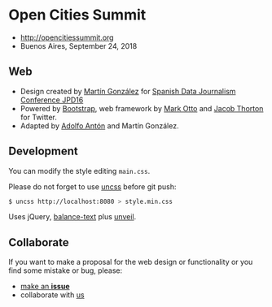 # Open Cities Summit

* http://opencitiessummit.org
* Buenos Aires, September 24, 2018

## Web
- Design created by [Martín González](https://twitter.com/martgnz) for
[Spanish Data Journalism Conference JPD16](http://jpd16.okfn.es)
- Powered by [Bootstrap](http://getbootstrap.com/), web framework by
[Mark Otto](https://twitter.com/mdo) and
[Jacob Thorton](https://twitter.com/fat) for Twitter.
- Adapted by [Adolfo Antón](https://twitter.com/adolflow) and Martín González.

## Development

You can modify the style editing `main.css`.

Please do not forget to use [uncss](https://github.com/giakki/uncss) before git push:

```bash
$ uncss http://localhost:8080 > style.min.css
```
Uses jQuery,
[balance-text](https://github.com/adobe-webplatform/balance-text) plus
[unveil](https://github.com/luis-almeida/unveil).

## Collaborate

If you want to make a proposal for the web design or functionality or
you find some mistake or bug, please:
- [make an **issue**](https://github.com/medialab-prado/opencitiessummit/issues/new)
- collaborate with [us](https://github.com/orgs/medialab-prado/teams/opencitiessummit)
